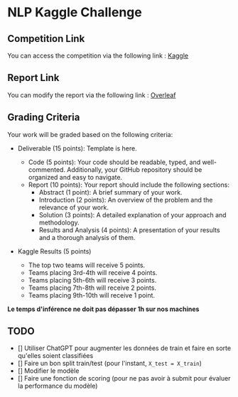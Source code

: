 # NLP Kaggle Challenge

## Competition Link

You can access the competition via the following link : [Kaggle](https://www.kaggle.com/competitions/nlp-cs-2024-25)

## Report Link

You can modify the report via the following link : [Overleaf](https://www.overleaf.com/6774245964fmnybgtpggrr#22d75e)

## Grading Criteria

Your work will be graded based on the following criteria:

- Deliverable (15 points): Template is here.
    - Code (5 points): Your code should be readable, typed, and well-commented. Additionally, your GitHub repository should be organized and easy to navigate.
    - Report (10 points): Your report should include the following sections:
        - Abstract (1 point): A brief summary of your work.
        - Introduction (2 points): An overview of the problem and the relevance of your work.
        - Solution (3 points): A detailed explanation of your approach and methodology.
        - Results and Analysis (4 points): A presentation of your results and a thorough analysis of them.

- Kaggle Results (5 points)
    - The top two teams will receive 5 points.
    - Teams placing 3rd-4th will receive 4 points.
    - Teams placing 5th-6th will receive 3 points.
    - Teams placing 7th-8th will receive 2 points.
    - Teams placing 9th-10th will receive 1 point.

**Le temps d'inférence ne doit pas dépasser 1h sur nos machines**

## TODO
- [] Utiliser ChatGPT pour augmenter les données de train et faire en sorte qu'elles soient classifiées
- [] Faire un bon split train/test (pour l'instant, `X_test = X_train`)
- [] Modifier le modèle
- [] Faire une fonction de scoring (pour ne pas avoir à submit pour évaluer la performance du modèle)
